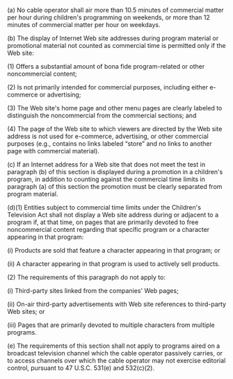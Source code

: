 (a) No cable operator shall air more than 10.5 minutes of commercial matter per hour during children's programming on weekends, or more than 12 minutes of commercial matter per hour on weekdays.

(b) The display of Internet Web site addresses during program material or promotional material not counted as commercial time is permitted only if the Web site:

(1) Offers a substantial amount of bona fide program-related or other noncommercial content;

(2) Is not primarily intended for commercial purposes, including either e-commerce or advertising;
              

(3) The Web site's home page and other menu pages are clearly labeled to distinguish the noncommercial from the commercial sections; and

(4) The page of the Web site to which viewers are directed by the Web site address is not used for e-commerce, advertising, or other commercial purposes (e.g., contains no links labeled “store” and no links to another page with commercial material).

(c) If an Internet address for a Web site that does not meet the test in paragraph (b) of this section is displayed during a promotion in a children's program, in addition to counting against the commercial time limits in paragraph (a) of this section the promotion must be clearly separated from program material.

(d)(1) Entities subject to commercial time limits under the Children's Television Act shall not display a Web site address during or adjacent to a program if, at that time, on pages that are primarily devoted to free noncommercial content regarding that specific program or a character appearing in that program:

(i) Products are sold that feature a character appearing in that program; or

(ii) A character appearing in that program is used to actively sell products.

(2) The requirements of this paragraph do not apply to:

(i) Third-party sites linked from the companies' Web pages;

(ii) On-air third-party advertisements with Web site references to third-party Web sites; or

(iii) Pages that are primarily devoted to multiple characters from multiple programs.

(e) The requirements of this section shall not apply to programs aired on a broadcast television channel which the cable operator passively carries, or to access channels over which the cable operator may not exercise editorial control, pursuant to 47 U.S.C. 531(e) and 532(c)(2).
              

